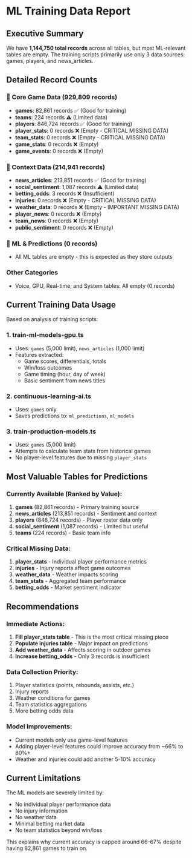 # ML Training Data Report

## Executive Summary

We have **1,144,750 total records** across all tables, but most ML-relevant tables are empty. The training scripts primarily use only 3 data sources: games, players, and news_articles.

## Detailed Record Counts

### 🏈 Core Game Data (929,809 records)
- **games**: 82,861 records ✅ (Good for training)
- **teams**: 224 records ⚠️ (Limited data)
- **players**: 846,724 records ✅ (Good for training)
- **player_stats**: 0 records ❌ (Empty - CRITICAL MISSING DATA)
- **team_stats**: 0 records ❌ (Empty - CRITICAL MISSING DATA)
- **game_stats**: 0 records ❌ (Empty)
- **game_events**: 0 records ❌ (Empty)

### 📰 Context Data (214,941 records)
- **news_articles**: 213,851 records ✅ (Good for training)
- **social_sentiment**: 1,087 records ⚠️ (Limited data)
- **betting_odds**: 3 records ❌ (Insufficient)
- **injuries**: 0 records ❌ (Empty - CRITICAL MISSING DATA)
- **weather_data**: 0 records ❌ (Empty - IMPORTANT MISSING DATA)
- **player_news**: 0 records ❌ (Empty)
- **team_news**: 0 records ❌ (Empty)
- **public_sentiment**: 0 records ❌ (Empty)

### 🤖 ML & Predictions (0 records)
- All ML tables are empty - this is expected as they store outputs

### Other Categories
- Voice, GPU, Real-time, and System tables: All empty (0 records)

## Current Training Data Usage

Based on analysis of training scripts:

### 1. **train-ml-models-gpu.ts**
- Uses: `games` (5,000 limit), `news_articles` (1,000 limit)
- Features extracted: 
  - Game scores, differentials, totals
  - Win/loss outcomes
  - Game timing (hour, day of week)
  - Basic sentiment from news titles

### 2. **continuous-learning-ai.ts**
- Uses: `games` only
- Saves predictions to: `ml_predictions`, `ml_models`

### 3. **train-production-models.ts**
- Uses: `games` (5,000 limit)
- Attempts to calculate team stats from historical games
- No player-level features due to missing `player_stats`

## Most Valuable Tables for Predictions

### Currently Available (Ranked by Value):
1. **games** (82,861 records) - Primary training source
2. **news_articles** (213,851 records) - Sentiment and context
3. **players** (846,724 records) - Player roster data only
4. **social_sentiment** (1,087 records) - Limited but useful
5. **teams** (224 records) - Basic team info

### Critical Missing Data:
1. **player_stats** - Individual player performance metrics
2. **injuries** - Injury reports affect game outcomes
3. **weather_data** - Weather impacts scoring
4. **team_stats** - Aggregated team performance
5. **betting_odds** - Market sentiment indicator

## Recommendations

### Immediate Actions:
1. **Fill player_stats table** - This is the most critical missing piece
2. **Populate injuries table** - Major impact on predictions
3. **Add weather_data** - Affects scoring in outdoor games
4. **Increase betting_odds** - Only 3 records is insufficient

### Data Collection Priority:
1. Player statistics (points, rebounds, assists, etc.)
2. Injury reports
3. Weather conditions for games
4. Team statistics aggregations
5. More betting odds data

### Model Improvements:
- Current models only use game-level features
- Adding player-level features could improve accuracy from ~66% to 80%+
- Weather and injuries could add another 5-10% accuracy

## Current Limitations

The ML models are severely limited by:
- No individual player performance data
- No injury information
- No weather data
- Minimal betting market data
- No team statistics beyond win/loss

This explains why current accuracy is capped around 66-67% despite having 82,861 games to train on.